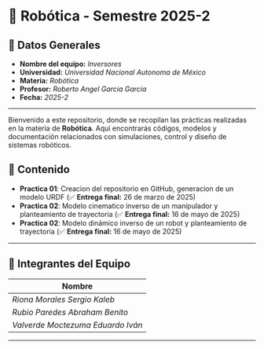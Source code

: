 # 🤖 **Robótica - Semestre 2025-2**

## 📌 **Datos Generales**
- **Nombre del equipo:** _Inversores_
- **Universidad:** _Universidad Nacional Autonoma de México_
- **Materia:** _Robótica_
- **Profesor:** _Roberto Angel Garcia Garcia_
- **Fecha:** _2025-2_
---
Bienvenido a este repositorio, donde se recopilan las prácticas realizadas en la materia de **Robótica**. Aquí encontrarás códigos, modelos y documentación relacionados con simulaciones, control y diseño de sistemas robóticos.  

## 📌 Contenido  
- **Practica 01**: Creacion del repositorio en GitHub, generacion de un modelo URDF (✅ **Entrega final:** 26 de marzo de 2025)
- **Practica 02**: Modelo cinematico inverso de un manipulador y planteamiento de trayectoria (✅ **Entrega final:** 16 de mayo de 2025)
- **Practica 02**: Modelo dinámico inverso de un robot y planteamiento de trayectoria (✅ **Entrega final:** 16 de mayo de 2025)
---

## 👥 **Integrantes del Equipo**
| Nombre        | 
|--------------|
| _Riona Morales Sergio Kaleb_ |
| _Rubio Paredes Abraham Benito_ |
| _Valverde Moctezuma Eduardo Iván_ | 

---
